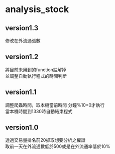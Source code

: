 # analysis_stock

## version1.3
修改在外流通張數<br>
## version1.2
將目前未用到的function註解掉<br>
並調整自動執行程式的時間判斷<br>
## version1.1
調整爬蟲時間，取本機當前時間 分鐘%10=0才執行<br>
當本機時間到1330時自動結束程式
## version1.0
透過交易量排名前20抓取想要分析之權證<br>
取前一天在外流通數低於500或是在外流通率低於10%<br>